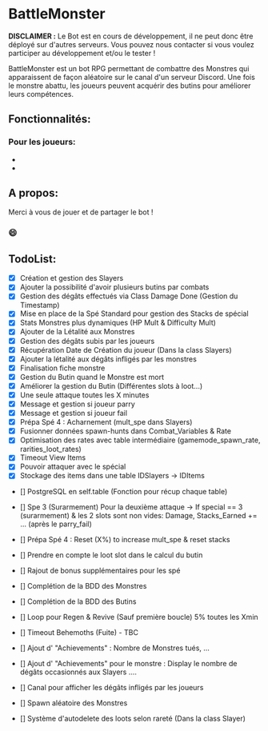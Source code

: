 # BattleMonster

**DISCLAIMER :**
Le Bot est en cours de développement, il ne peut donc être déployé sur d'autres serveurs.
Vous pouvez nous contacter si vous voulez participer au développement et/ou le tester !

BattleMonster est un bot RPG permettant de combattre des Monstres qui apparaissent de façon aléatoire sur le canal d'un serveur Discord.
Une fois le monstre abattu, les joueurs peuvent acquérir des butins pour améliorer leurs compétences.

## Fonctionnalités:
### Pour les joueurs: 
- 
-

## A propos:


Merci à vous de jouer et de partager le bot !

### 😄

## TodoList:
- [X] Création et gestion des Slayers
- [X] Ajouter la possibilité d'avoir plusieurs butins par combats
- [X] Gestion des dégâts effectués via Class Damage Done (Gestion du Timestamp)
- [X] Mise en place de la Spé Standard pour gestion des Stacks de spécial
- [X] Stats Monstres plus dynamiques (HP Mult & Difficulty Mult)
- [X] Ajouter de la Létalité aux Monstres
- [X] Gestion des dégâts subis par les joueurs
- [X] Récupération Date de Création du joueur (Dans la class Slayers)
- [X] Ajouter la létalité aux dégâts infligés par les monstres
- [X] Finalisation fiche monstre 
- [X] Gestion du Butin quand le Monstre est mort
- [X] Améliorer la gestion du Butin (Différentes slots à loot...)
- [X] Une seule attaque toutes les X minutes
- [X] Message et gestion si joueur parry
- [X] Message et gestion si joueur fail
- [X] Prépa Spé 4 : Acharnement (mult_spe dans Slayers)
- [X] Fusionner données spawn-hunts dans Combat_Variables & Rate
- [X] Optimisation des rates avec table intermédiaire (gamemode_spawn_rate, rarities_loot_rates)
- [X] Timeout View Items
- [X] Pouvoir attaquer avec le spécial
- [X] Stockage des items dans une table IDSlayers -> IDItems

- [] PostgreSQL en self.table (Fonction pour récup chaque table)

- [] Spe 3 (Surarmement)
Pour la deuxième attaque ->
If special == 3 (surarmement) & les 2 slots sont non vides:
    Damage, Stacks_Earned += … (après le parry_fail)

- [] Prépa Spé 4 : Reset (X%) to increase mult_spe & reset stacks

- [] Prendre en compte le loot slot dans le calcul du butin
- [] Rajout de bonus supplémentaires pour les spé
- [] Complétion de la BDD des Monstres
- [] Complétion de la BDD des Butins
- [] Loop pour Regen & Revive (Sauf première boucle) 5% toutes les Xmin
- [] Timeout Behemoths (Fuite) - TBC
- [] Ajout d' "Achievements" : Nombre de Monstres tués, ...
- [] Ajout d' "Achievements" pour le monstre : Display le nombre de dégâts occasionnés aux Slayers ....
- [] Canal pour afficher les dégâts infligés par les joueurs
- [] Spawn aléatoire des Monstres
- [] Système d'autodelete des loots selon rareté (Dans la class Slayer)